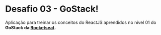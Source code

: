 # Desafio 03 - GoStack!

Aplicação para treinar os conceitos do ReactJS aprendidos no nível 01 do <strong>GoStack<strong> da <a href="https://rocketseat.com.br/" target="_blank" title="RocketSeat"><strong>Rocketseat</strong></a>.
